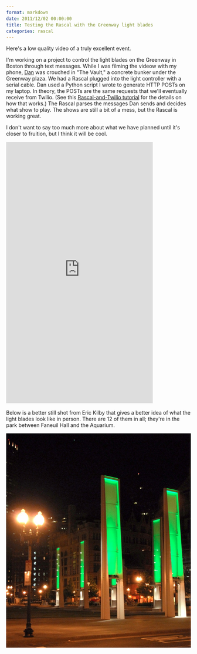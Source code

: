 ```yaml
---
format: markdown
date: 2011/12/02 00:00:00
title: Testing the Rascal with the Greenway light blades
categories: rascal
---
```

Here's a low quality video of a truly excellent event.

I'm working on a project to control the light blades on the Greenway in Boston through text messages. While I was filming the videow with my phone, [Dan][2] was crouched in "The Vault," a concrete bunker under the Greenway plaza. We had a Rascal plugged into the light controller with a serial cable. Dan used a Python script I wrote to generate HTTP POSTs on my laptop. In theory, the POSTs are the same requests that we'll eventually receive from Twilio. (See this [Rascal-and-Twilio tutorial][1] for the details on how that works.) The Rascal parses the messages Dan sends and decides what show to play. The shows are still a bit of a mess, but the Rascal is working great.

I don't want to say too much more about what we have planned until it's closer to fruition, but I think it will be cool.

<iframe src="http://player.vimeo.com/video/33047579?title=0&amp;byline=0&amp;portrait=0" width="400" height="711" frameborder="0" webkitAllowFullScreen mozallowfullscreen allowFullScreen></iframe>

Below is a better still shot from Eric Kilby that gives a better idea of what the light blades look like in person. There are 12 of them in all; they're in the park between Faneuil Hall and the Aquarium.

<a href="http://www.flickr.com/photos/ekilby/2600873212/"><img src="/img/eric-kilby-light-blades.jpg" alt="6 green steel blades, 20 feet high, aimed at the sky"></a>

[1]: http://rascalmicro.com/docs/basic-tutorial-responding-to-text-messages.html
[2]: http://thehinge.net/